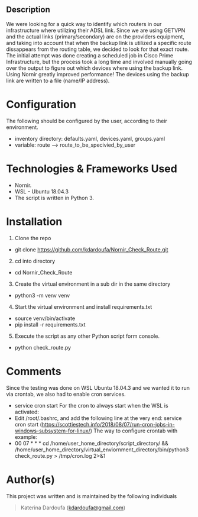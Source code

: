 ## Description 

We were looking for a quick way to identify which routers in our infrastructure where utilizing their ADSL link. 
Since we are using GETVPN and the actual links (primary/secondary) are on the providers equipment, and taking into account that
when the backup link is utilized a specific route dissappears from the routing table, we decided to look for that exact route. 
The initial attempt was done creating a scheduled job in Cisco Prime Infrastructure, but the process took a long time and involved
manually going over the output to figure out which devices where using the backup link. 
Using Nornir greatly improved performance! The devices using the backup link are written to a file (name/IP address).

# Configuration
The following should be configured by the user, according to their environment.
- inventory directory: defaults.yaml, devices.yaml, groups.yaml
- variable: route --> route_to_be_specivied_by_user 

# Technologies & Frameworks Used
* Nornir.
* WSL - Ubuntu 18.04.3
* The script is written in Python 3.

# Installation
1. Clone the repo
  * git clone https://github.com/kdardoufa/Nornir_Check_Route.git

2. cd into directory
  * cd Nornir_Check_Route

3. Create the virtual environment in a sub dir in the same directory
  * python3 -m venv venv

4. Start the virtual environment and install requirements.txt
  * source venv/bin/activate
  * pip install -r requirements.txt

5. Execute the script as any other Python script form console. 
  * python check_route.py

# Comments
Since the testing was done on WSL Ubuntu 18.04.3 and we wanted it to run via crontab, we also had to enable cron services.
* service cron start
For the cron to always start when the WSL is activated:
* Edit /root/.bashrc, and add the following line at the very end: service cron start
(https://scottiestech.info/2018/08/07/run-cron-jobs-in-windows-subsystem-for-linux/)
The way to configure crontab with example:
* 00 07 * * * cd /home/user_home_directory/script_directory/ && /home/user_home_directory/virtual_enviornment_directory/bin/python3 check_route.py > /tmp/cron.log 2>&1

# Author(s)
This project was written and is maintained by the following individuals
> Katerina Dardoufa (kdardoufa@gmail.com)
